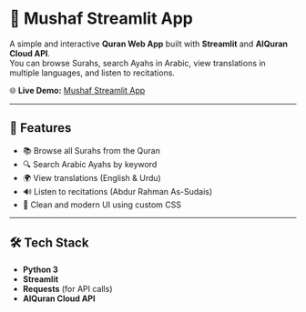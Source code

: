 # 📖 Mushaf Streamlit App

A simple and interactive **Quran Web App** built with **Streamlit** and **AlQuran Cloud API**.  
You can browse Surahs, search Ayahs in Arabic, view translations in multiple languages, and listen to recitations.

🌐 **Live Demo:** [Mushaf Streamlit App](https://khizerpracticemushaf.streamlit.app/)

---

## 🚀 Features

- 📚 Browse all Surahs from the Quran  
- 🔍 Search Arabic Ayahs by keyword  
- 🌍 View translations (English & Urdu)  
- 🔊 Listen to recitations (Abdur Rahman As-Sudais)  
- 🎨 Clean and modern UI using custom CSS  

---

## 🛠️ Tech Stack

- **Python 3**
- **Streamlit**
- **Requests** (for API calls)
- **AlQuran Cloud API**
